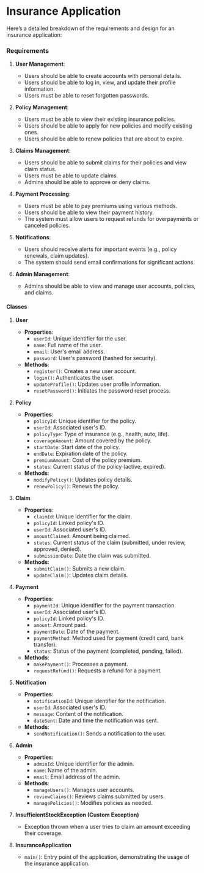 # Insurance Application

Here’s a detailed breakdown of the requirements and design for an insurance application:

### Requirements
1. **User Management**:
   - Users should be able to create accounts with personal details.
   - Users should be able to log in, view, and update their profile information.
   - Users must be able to reset forgotten passwords.

2. **Policy Management**:
   - Users must be able to view their existing insurance policies.
   - Users should be able to apply for new policies and modify existing ones.
   - Users should be able to renew policies that are about to expire.

3. **Claims Management**:
   - Users should be able to submit claims for their policies and view claim status.
   - Users must be able to update claims.
   - Admins should be able to approve or deny claims.

4. **Payment Processing**:
   - Users must be able to pay premiums using various methods.
   - Users should be able to view their payment history.
   - The system must allow users to request refunds for overpayments or canceled policies.

5. **Notifications**:
   - Users should receive alerts for important events (e.g., policy renewals, claim updates).
   - The system should send email confirmations for significant actions.

6. **Admin Management**:
   - Admins should be able to view and manage user accounts, policies, and claims.

#### Classes
1. **User**
   - **Properties**:
     - `userId`: Unique identifier for the user.
     - `name`: Full name of the user.
     - `email`: User's email address.
     - `password`: User's password (hashed for security).
   - **Methods**:
     - `register()`: Creates a new user account.
     - `login()`: Authenticates the user.
     - `updateProfile()`: Updates user profile information.
     - `resetPassword()`: Initiates the password reset process.

2. **Policy**
   - **Properties**:
     - `policyId`: Unique identifier for the policy.
     - `userId`: Associated user's ID.
     - `policyType`: Type of insurance (e.g., health, auto, life).
     - `coverageAmount`: Amount covered by the policy.
     - `startDate`: Start date of the policy.
     - `endDate`: Expiration date of the policy.
     - `premiumAmount`: Cost of the policy premium.
     - `status`: Current status of the policy (active, expired).
   - **Methods**:
     - `modifyPolicy()`: Updates policy details.
     - `renewPolicy()`: Renews the policy.

3. **Claim**
   - **Properties**:
     - `claimId`: Unique identifier for the claim.
     - `policyId`: Linked policy's ID.
     - `userId`: Associated user's ID.
     - `amountClaimed`: Amount being claimed.
     - `status`: Current status of the claim (submitted, under review, approved, denied).
     - `submissionDate`: Date the claim was submitted.
   - **Methods**:
     - `submitClaim()`: Submits a new claim.
     - `updateClaim()`: Updates claim details.

4. **Payment**
   - **Properties**:
     - `paymentId`: Unique identifier for the payment transaction.
     - `userId`: Associated user's ID.
     - `policyId`: Linked policy's ID.
     - `amount`: Amount paid.
     - `paymentDate`: Date of the payment.
     - `paymentMethod`: Method used for payment (credit card, bank transfer).
     - `status`: Status of the payment (completed, pending, failed).
   - **Methods**:
     - `makePayment()`: Processes a payment.
     - `requestRefund()`: Requests a refund for a payment.

5. **Notification**
   - **Properties**:
     - `notificationId`: Unique identifier for the notification.
     - `userId`: Associated user's ID.
     - `message`: Content of the notification.
     - `dateSent`: Date and time the notification was sent.
   - **Methods**:
     - `sendNotification()`: Sends a notification to the user.

6. **Admin**
   - **Properties**:
     - `adminId`: Unique identifier for the admin.
     - `name`: Name of the admin.
     - `email`: Email address of the admin.
   - **Methods**:
     - `manageUsers()`: Manages user accounts.
     - `reviewClaims()`: Reviews claims submitted by users.
     - `managePolicies()`: Modifies policies as needed.

7. **InsufficientStockException (Custom Exception)**
   - Exception thrown when a user tries to claim an amount exceeding their coverage.

8. **InsuranceApplication**
   - `main()`: Entry point of the application, demonstrating the usage of the insurance application.
